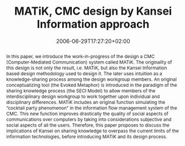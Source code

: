 ---
slug: MATiK-CMC-design-by-kansei-information-approach
title: "MATiK, CMC design by Kansei Information approach"
layout: single
publitype: conference
subsection: conference
institution:
    logo: Tsukuba
    web: "https://www.tsukuba.ac.jp/"
    name: "University of Tsukuba"
kansei: true
researchpage: true
research: 
    -  kansei
date: 2006-06-29T17:27:20+02:00
reference: "Lévy, P., & Yamanaka, T. (2006). MATiK – CMC design by Kansei Information approach. the Proceedings of Kansei Engineering and Intelligent Systems - KEIS'06 ([on CD]). Aizu, Japan"
abstract: "In this paper, we introduce the work-in-progress of the design a CMC (Computer-Mediated Communication) system called MATiK. The originality of this design is not only the result, i.e. MATiK, but also the Kansei Information based design methodology used to design it. The later uses intuition as a knowledge-sharing process among the design workgroup members. An original conceptualizing tool (the Evoked Metaphor) is introduced in the paradigm of the sharing knowledge process (the SECI Model) to allow members of the interdisciplinary design workgroup to work together upon individual and disciplinary differences. MATiK includes an original function simulating the “cocktail party phenomenon” in the information flow management system of the CMC. This new function improves drastically the quality of social aspects of communications over computers by taking into considerations subjective and social aspects of all the users. Therefore, this paper proposes to discuss the implications of Kansei on sharing knowledge to overpass the current limits of the information technologies, before introducing MATiK and its design process."
link:
    paper: "https://1drv.ms/b/s!AnQx_v88q65Qv4QUjHow-W1pOCdvxA?e=gEJFgr"
---